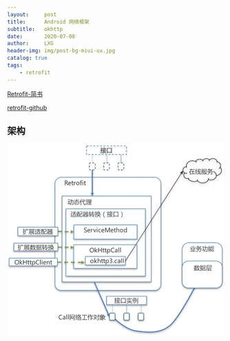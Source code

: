 ```yaml
---
layout:     post
title:      Android 网络框架
subtitle:   okhttp
date:       2020-07-08
author:     LXG
header-img: img/post-bg-miui-ux.jpg
catalog: true
tags:
    - retrofit
---
```


[Retrofit-简书](https://www.jianshu.com/p/3d065939aa54)

[retrofit-github](https://square.github.io/retrofit/)

## 架构

![Retrofit](/images/http/retrofit.webp)




